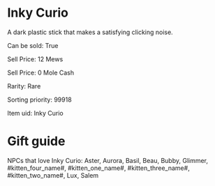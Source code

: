 # Inky Curio

A dark plastic stick that makes a satisfying clicking noise.

Can be sold: True

Sell Price: 12 Mews

Sell Price: 0 Mole Cash

Rarity: Rare

Sorting priority: 99918

Item uid: Inky Curio

# Gift guide

NPCs that love Inky Curio: Aster, Aurora, Basil, Beau, Bubby, Glimmer, #kitten_four_name#, #kitten_one_name#, #kitten_three_name#, #kitten_two_name#, Lux, Salem